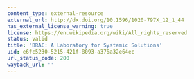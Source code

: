 ```yaml
---
content_type: external-resource
external_url: http://dx.doi.org/10.1596/1020-797X_12_1_44
has_external_license_warning: true
license: https://en.wikipedia.org/wiki/All_rights_reserved
status: valid
title: 'BRAC: A Laboratory for Systemic Solutions'
uid: e6fc5230-5215-421f-8093-a376a32e64ec
url_status_code: 200
wayback_url: ''
---
```

